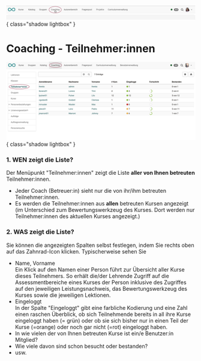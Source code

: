 ![bereiche_coaching_v1_de.png](assets/bereiche_coaching_v1_de.png){ class="shadow lightbox" }

# Coaching - Teilnehmer:innen

![coaching_teilnehmer_v1_de.png](assets/coaching_teilnehmer_v1_de.png){ class="shadow lightbox" }

### 1. WEN zeigt die Liste?

Der Menüpunkt "Teilnehmer:innen" zeigt die Liste **aller von Ihnen betreuten** Teilnehmer:innen.

  * Jeder Coach (Betreuer:in) sieht nur die von ihr/ihm betreuten Teilnehmer:innen.
  * Es werden die Teilnehmer:innen aus **allen** betreuten Kursen angezeigt (im Unterschied zum Bewertungswerkzeug des Kurses. Dort werden nur Teilnehmer:innen des aktuellen Kurses angezeigt.)


### 2. WAS zeigt die Liste?  

Sie können die angezeigten Spalten selbst festlegen, indem Sie rechts oben auf das Zahnrad-Icon klicken. Typischerweise sehen Sie

* Name, Vorname <br>Ein Klick auf den Namen einer Person führt zur Übersicht aller Kurse dieses Teilnehmers. So erhält die/der Lehrende Zugriff auf die Assessmentbereiche eines Kurses der Person inklusive des Zugriffes auf den jeweiligen Leistungsnachweis, das Bewertungswerkzeug des Kurses sowie die jeweiligen Lektionen.
* Eingeloggt<br>
In der Spalte "Eingeloggt" gibt eine farbliche Kodierung und eine Zahl einen raschen Überblick, ob sich Teilnehmende bereits in all ihre Kurse eingeloggt haben (= grün) oder ob sie sich bisher nur in einen Teil der Kurse (=orange) oder noch gar nicht (=rot) eingeloggt haben.
* In wie vielen der von Ihnen betreuten Kurse ist ein/e Benutzer:in Mitglied?
* Wie viele davon sind schon besucht oder bestanden?
* usw.

